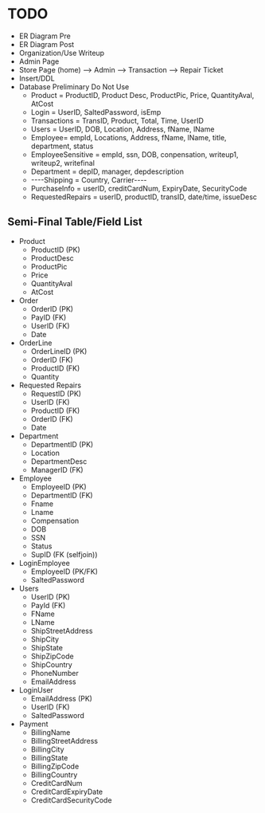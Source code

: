 # TODO
* ER Diagram Pre
* ER Diagram Post
* Organization/Use Writeup
* Admin Page
* Store Page (home) --> Admin
                    --> Transaction
                    --> Repair Ticket
* Insert/DDL
* Database Preliminary Do Not Use
    * Product = ProductID, Product Desc, ProductPic, Price, QuantityAval, AtCost
    * Login = UserID, SaltedPassword, isEmp
    * Transactions = TransID, Product, Total, Time, UserID
    * Users = UserID, DOB, Location, Address, fName, lName
    * Employee= empId, Locations, Address, fName, lName, title, department, status
    * EmployeeSensitive = empId, ssn, DOB, conpensation, writeup1, writeup2, writefinal
    * Department = depID, manager, depdescription
    * ----Shipping = Country, Carrier----
    * PurchaseInfo = userID, creditCardNum, ExpiryDate, SecurityCode
    * RequestedRepairs = userID, productID, transID, date/time, issueDesc

## Semi-Final Table/Field List
* Product
    * ProductID (PK)
    * ProductDesc
    * ProductPic
    * Price
    * QuantityAval
    * AtCost
* Order
    * OrderID (PK)
    * PayID (FK)
    * UserID (FK)
    * Date
* OrderLine
    * OrderLineID (PK)
    * OrderID (FK)
    * ProductID (FK)
    * Quantity
* Requested Repairs
    * RequestID (PK)
    * UserID (FK)
    * ProductID (FK)
    * OrderID (FK)
    * Date
* Department
    * DepartmentID (PK)
    * Location
    * DepartmentDesc
    * ManagerID (FK)
* Employee
    * EmployeeID (PK)
    * DepartmentID (FK)
    * Fname
    * Lname
    * Compensation
    * DOB
    * SSN
    * Status
    * SupID (FK (selfjoin))
* LoginEmployee
    * EmployeeID (PK/FK)
    * SaltedPassword
* Users
    * UserID (PK)
    * PayId (FK)
    * FName
    * LName
    * ShipStreetAddress
    * ShipCity
    * ShipState
    * ShipZipCode
    * ShipCountry
    * PhoneNumber
    * EmailAddress
* LoginUser
    * EmailAddress (PK)
    * UserID (FK)
    * SaltedPassword
* Payment
    * BillingName
    * BillingStreetAddress
    * BillingCity
    * BillingState
    * BillingZipCode
    * BillingCountry
    * CreditCardNum
    * CreditCardExpiryDate
    * CreditCardSecurityCode


